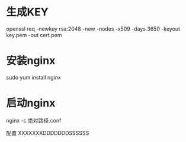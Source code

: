 # 生成KEY
openssl req -newkey rsa:2048 -new -nodes -x509 -days 3650 -keyout key.pem -out cert.pem

# 安装nginx
sudo yum install nginx

# 启动nginx
nginx -c 绝对路径.conf

配置
XXXXXXXDDDDDDDSSSSSS

